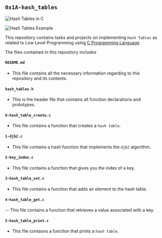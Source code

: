 ## `0x1A-hash_tables`

![Hash Tables in C](https://journaldev.nyc3.digitaloceanspaces.com/2020/01/hash_table.png)


![Hash Tables Example](https://upload.wikimedia.org/wikipedia/commons/thumb/d/d0/Hash_table_5_0_1_1_1_1_1_LL.svg/450px-Hash_table_5_0_1_1_1_1_1_LL.svg.png)

This repository contains tasks and projects on implementing `Hash Tables` as related to Low Level Programming using [C Programming Language](https://en.wikipedia.org/wiki/C_(programming_language))

The files contained in this repository includes

#### `README.md`
  - This file contains all the necessary information regarding to this repository and its contents.

#### `hash_tables.h`
  - This is the header file that contains all function declarations and prototypes.

#### `0-hash_table_create.c`
  - This file contains a function that creates a `hash table`.

#### `1-djb2.c`
  - This file contains a hash function that implements the `djb2` algorithm.

#### `2-key_index.c`
  - This file contains a function that gives you the index of a key.

#### `3-hash_table_set.c`
  - This file contains a function that adds an element to the hash table.

#### `4-hash_table_get.c`
  -- This file contains a function that retrieves a value associated with a key.

#### `5-hash_table_print.c`
  - This file contauns a function that prints a `hash table`.
